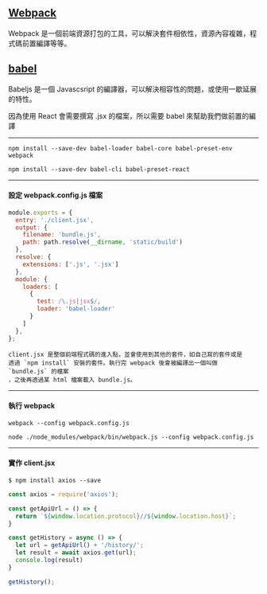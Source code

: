 ## [Webpack](https://webpack.github.io/)
Webpack 是一個前端資源打包的工具，可以解決套件相依性，資源內容複雜，程式碼前置編譯等等。

## [babel](http://babeljs.io/)
Babeljs 是一個 Javascsript 的編譯器，可以解決相容性的問題，或使用一歇延展的特性。

因為使用 React 會需要撰寫 .jsx 的檔案，所以需要 babel 來幫助我們做前置的編譯

---

```
npm install --save-dev babel-loader babel-core babel-preset-env webpack
```
```
npm install --save-dev babel-cli babel-preset-react
```
---

#### 設定 webpack.config.js 檔案

```javascript
module.exports = {
  entry: './client.jsx',
  output: {
    filename: 'bundle.js',
    path: path.resolve(__dirname, 'static/build')
  },
  resolve: {
    extensions: ['.js', '.jsx']
  },
  module: {
    loaders: [
      {
        test: /\.js|jsx$/,
        loader: 'babel-loader'
      }
    ]
  },
};
```
```
client.jsx 是整個前端程式碼的進入點，並會使用到其他的套件，如自己寫的套件或是
透過 `npm install` 安裝的套件。執行完 webpack 後會被編譯出一個叫做 `bundle.js` 的檔案
，之後再透過某 html 檔案載入 bundle.js。
```

---

#### 執行 webpack
```
webpack --config webpack.config.js
```

```
node ./node_modules/webpack/bin/webpack.js --config webpack.config.js
```

---

#### 實作 client.jsx

```
$ npm install axios --save
```

```javascript
const axios = require('axios');

const getApiUrl = () => {
  return `${window.location.protocol}//${window.location.host}`;
}

const getHistory = async () => {
  let url = getApiUrl() + '/history/';
  let result = await axios.get(url);
  console.log(result)
}

getHistory();
```